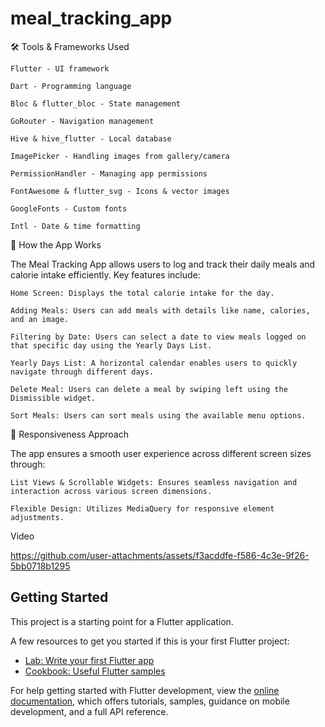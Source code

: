 # meal_tracking_app

🛠 Tools & Frameworks Used

    Flutter - UI framework
  
    Dart - Programming language
  
    Bloc & flutter_bloc - State management
  
    GoRouter - Navigation management
  
    Hive & hive_flutter - Local database
  
    ImagePicker - Handling images from gallery/camera
  
    PermissionHandler - Managing app permissions
  
    FontAwesome & flutter_svg - Icons & vector images
  
    GoogleFonts - Custom fonts
  
    Intl - Date & time formatting
  

🚀 How the App Works

  The Meal Tracking App allows users to log and track their daily meals and calorie intake efficiently. Key features include:
  
  
    Home Screen: Displays the total calorie intake for the day.
  
    Adding Meals: Users can add meals with details like name, calories, and an image.
  
    Filtering by Date: Users can select a date to view meals logged on that specific day using the Yearly Days List.

    Yearly Days List: A horizontal calendar enables users to quickly navigate through different days.
  
    Delete Meal: Users can delete a meal by swiping left using the Dismissible widget.
  
    Sort Meals: Users can sort meals using the available menu options.


📱 Responsiveness Approach

The app ensures a smooth user experience across different screen sizes through:

  
    List Views & Scrollable Widgets: Ensures seamless navigation and interaction across various screen dimensions.
  
    Flexible Design: Utilizes MediaQuery for responsive element adjustments.
  

Video


https://github.com/user-attachments/assets/f3acddfe-f586-4c3e-9f26-5bb0718b1295



## Getting Started

This project is a starting point for a Flutter application.

A few resources to get you started if this is your first Flutter project:

- [Lab: Write your first Flutter app](https://docs.flutter.dev/get-started/codelab)
- [Cookbook: Useful Flutter samples](https://docs.flutter.dev/cookbook)

For help getting started with Flutter development, view the
[online documentation](https://docs.flutter.dev/), which offers tutorials,
samples, guidance on mobile development, and a full API reference.

